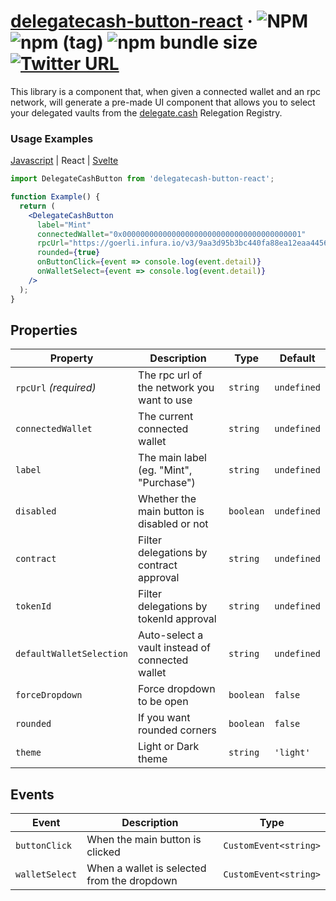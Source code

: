 # [delegatecash-button-react](https://delegate.cash) &middot; ![NPM](https://img.shields.io/npm/l/delegatecash-button-react?registry_uri=https%3A%2F%2Fregistry.npmjs.com) ![npm (tag)](https://img.shields.io/npm/v/delegatecash-button-react/latest) ![npm bundle size](https://img.shields.io/bundlephobia/min/delegatecash-button-react) [![Twitter URL](https://img.shields.io/twitter/url?url=https%3A%2F%2Ftwitter.com%2Fdelegatecash)](https://twitter.com/delegatecash)

This library is a component that, when given a connected wallet and an rpc network, will generate a pre-made UI component that allows you to select your delegated vaults from the [delegate.cash](https://delegate.cash) Relegation Registry.

### Usage Examples

[Javascript](https://github.com/delegatecash/delegatecash-button/tree/main/libraries/vanilla) | React | [Svelte](https://github.com/delegatecash/delegatecash-button/tree/main/libraries/svelte)

```jsx
import DelegateCashButton from 'delegatecash-button-react';

function Example() {
  return (
    <DelegateCashButton
      label="Mint"
      connectedWallet="0x0000000000000000000000000000000000000001"
      rpcUrl="https://goerli.infura.io/v3/9aa3d95b3bc440fa88ea12eaa4456161"
      rounded={true}
      onButtonClick={event => console.log(event.detail)}
      onWalletSelect={event => console.log(event.detail)}
    />
  );
}
```

## Properties

| Property                 | Description                                     | Type      | Default     |
| ------------------------ | ----------------------------------------------- | --------- | ----------- |
| `rpcUrl` _(required)_    | The rpc url of the network you want to use      | `string`  | `undefined` |
| `connectedWallet`        | The current connected wallet                    | `string`  | `undefined` |
| `label`                  | The main label (eg. "Mint", "Purchase")         | `string`  | `undefined` |
| `disabled`               | Whether the main button is disabled or not      | `boolean` | `undefined` |
| `contract`               | Filter delegations by contract approval         | `string`  | `undefined` |
| `tokenId`                | Filter delegations by tokenId approval          | `string`  | `undefined` |
| `defaultWalletSelection` | Auto-select a vault instead of connected wallet | `string`  | `undefined` |
| `forceDropdown`          | Force dropdown to be open                       | `boolean` | `false`     |
| `rounded`                | If you want rounded corners                     | `boolean` | `false`     |
| `theme`                  | Light or Dark theme                             | `string`  | `'light'`   |

## Events

| Event          | Description                                 | Type                  |
| -------------- | ------------------------------------------- | --------------------- |
| `buttonClick`  | When the main button is clicked             | `CustomEvent<string>` |
| `walletSelect` | When a wallet is selected from the dropdown | `CustomEvent<string>` |
